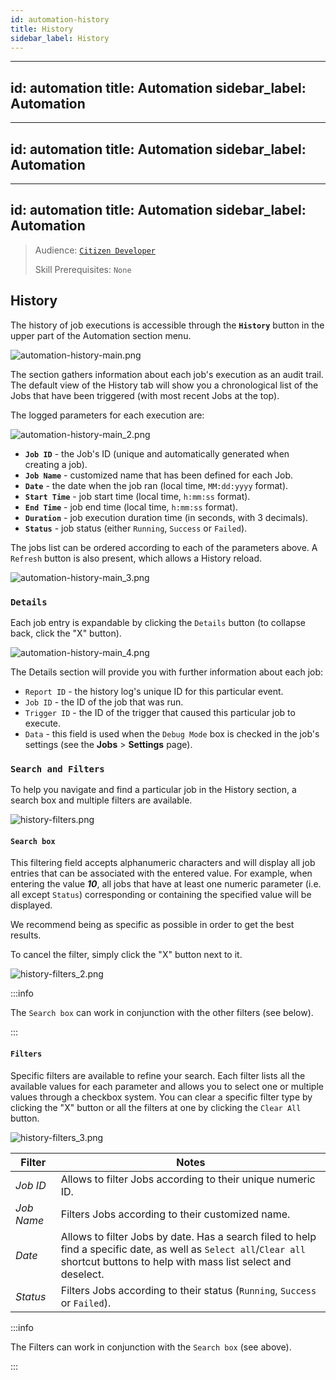 ```yaml
---
id: automation-history
title: History
sidebar_label: History
---
```


---
id: automation
title: Automation
sidebar_label: Automation
---

---
id: automation
title: Automation
sidebar_label: Automation
---

---
id: automation
title: Automation
sidebar_label: Automation
---

> Audience: [`Citizen Developer`](/docs/audience#citizen-developers)
> 
> Skill Prerequisites: `None`

## History

The history of job executions is accessible through the **`History`** button in the upper part of the Automation section menu.

<img src="/img/automation-history-main.png" alt="automation-history-main.png"></img>

The section gathers information about each job's execution as an audit trail. The default view of the History tab will show you a chronological list of the Jobs that have been triggered (with most recent Jobs at the top).

The logged parameters for each execution are:

<img src="/img/automation-history-main_2.png" alt="automation-history-main_2.png"></img>

* **`Job ID`** \- the Job's ID \(unique and automatically generated when creating a job\)\.
* **`Job Name`** \- customized name that has been defined for each Job\.
* **`Date`** \- the date when the job ran \(local time\, `MM:dd:yyyy` format).
* **`Start Time`** \- job start time \(local time\, `h:mm:ss` format).
* **`End Time`** \- job end time \(local time\, `h:mm:ss` format).
* **`Duration`** \- job execution duration time \(in seconds\, with 3 decimals\)\.
* **`Status`** \- job status \(either `Running`, `Success` or `Failed`).

The jobs list can be ordered according to each of the parameters above. A `Refresh` button is also present, which allows a History reload.

<img src="/img/automation-history-main_3.png" alt="automation-history-main_3.png"></img>

### `Details`

Each job entry is expandable by clicking the `Details` button (to collapse back, click the "X" button).

<img src="/img/automation-history-main_4.png" alt="automation-history-main_4.png"></img>

The Details section will provide you with further information about each job:

* `Report ID` \- the history log's unique ID for this particular event\.
* `Job ID` \- the ID of the job that was run\.
* `Trigger ID` \- the ID of the trigger that caused this particular job to execute\.
* `Data` \- this field is used when the `Debug Mode` box is checked in the job's settings (see the **Jobs** \> **Settings** page).

### `Search and Filters`

To help you navigate and find a particular job in the History section, a search box and multiple filters are available.

<img src="/img/history-filters.png" alt="history-filters.png"></img>

#### `Search box`

This filtering field accepts alphanumeric characters and will display all job entries that can be associated with the entered value. For example, when entering the value <strong><em>10</em></strong>, all jobs that have at least one numeric parameter (i.e. all except `Status`) corresponding or containing the specified value will be displayed.

We recommend being as specific as possible in order to get the best results.

To cancel the filter, simply click the "X" button next to it.

<img src="/img/history-filters_2.png" alt="history-filters_2.png"></img>

:::info

The `Search box` can work in conjunction with the other filters (see below).

:::

#### `Filters`

Specific filters are available to refine your search. Each filter lists all the available values for each parameter and allows you to select one or multiple values through a checkbox system. You can clear a specific filter type by clicking the "X" button or all the filters at one by clicking the `Clear All` button.

<img src="/img/history-filters_3.png" alt="history-filters_3.png"></img>

| Filter | Notes |
| ------ | ----- |
| *Job ID* | Allows to filter Jobs according to their unique numeric ID. |
| *Job Name* | Filters Jobs according to their customized name. |
| *Date* | Allows to filter Jobs by date. Has a search filed to help find a specific date, as well as `Select all`/`Clear all` shortcut buttons to help with mass list select and deselect. |
| *Status* | Filters Jobs according to their status (`Running`, `Success` or `Failed`). |

:::info

The Filters can work in conjunction with the `Search box` (see above).

:::